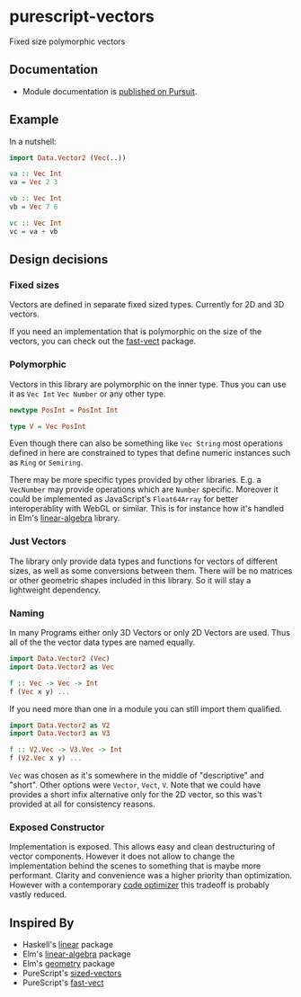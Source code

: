# purescript-vectors

Fixed size polymorphic vectors

## Documentation

- Module documentation is [published on Pursuit](http://pursuit.purescript.org/packages/purescript-vectors).

## Example

In a nutshell:

```hs
import Data.Vector2 (Vec(..))

va :: Vec Int
va = Vec 2 3

vb :: Vec Int
vb = Vec 7 6

vc :: Vec Int
vc = va + vb
```


## Design decisions

### Fixed sizes
Vectors are defined in separate fixed sized types. Currently for 2D and 3D vectors.

If you need an implementation that is polymorphic on the size of the vectors, you can check out the [fast-vect](https://pursuit.purescript.org/packages/purescript-fast-vect) package.

### Polymorphic

Vectors in this library are polymorphic on the inner type. Thus you can use it as `Vec Int` `Vec Number` or any other type. 

```hs
newtype PosInt = PosInt Int

type V = Vec PosInt
```

Even though there can also be something like `Vec String` most operations defined in here are constrained to types that define numeric instances such as `Ring` or `Semiring`.

There may be more specific types provided by other libraries. E.g. a `VecNumber` may provide operations which are `Number` specific. Moreover it could be implemented as JavaScript's `Float64Array` for better interoperablity with WebGL or similar. This is for instance how it's handled in Elm's [linear-algebra](https://github.com/elm-explorations/linear-algebra/blob/master/src/Elm/Kernel/MJS.js#L65) library.

### Just Vectors

The library only provide data types and functions for vectors of different sizes, as well as some conversions between them. There will be no matrices or other geometric shapes included in this library. So it will stay a lightweight dependency.

### Naming

In many Programs either only 3D Vectors or only 2D Vectors are used. Thus all of the the vector data types are named equally.

```hs
import Data.Vector2 (Vec)
import Data.Vector2 as Vec

f :: Vec -> Vec -> Int
f (Vec x y) ...
```

If you need more than one in a module you can still import them qualified.

```hs
import Data.Vector2 as V2
import Data.Vector3 as V3

f :: V2.Vec -> V3.Vec -> Int
f (V2.Vec x y) ...
```

`Vec` was chosen as it's somewhere in the middle of "descriptive" and "short". Other options were `Vector`, `Vect`, `V`. Note that we could have provides a short infix alternative only for the 2D vector, so this was't provided at all for consistency reasons.


### Exposed Constructor

Implementation is exposed. This allows easy and clean destructuring of vector components. However it does not allow to change the implementation behind the scenes to something that is maybe more performant. Clarity and convenience was a higher priority than optimization. However with a contemporary [code optimizer](https://github.com/aristanetworks/purescript-backend-optimizer) this tradeoff is probably vastly reduced.

## Inspired By

- Haskell's [linear](https://hackage.haskell.org/package/linear) package
- Elm's [linear-algebra](https://package.elm-lang.org/packages/elm-explorations/linear-algebra/latest/) package
- Elm's [geometry](https://package.elm-lang.org/packages/ianmackenzie/elm-geometry/latest/) package
- PureScript's [sized-vectors](https://pursuit.purescript.org/packages/purescript-sized-vectors)
- PureScript's [fast-vect](https://pursuit.purescript.org/packages/purescript-fast-vect)